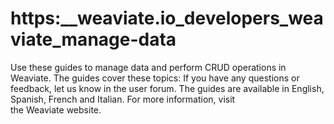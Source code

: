 # https:\_\_weaviate.io_developers_weaviate_manage-data

Use these guides to manage data and perform CRUD operations in Weaviate. The guides cover these topics: If you have any questions or feedback, let us know in the user forum.  The guides are available in English, Spanish, French and Italian. For more information, visit the Weaviate website.

